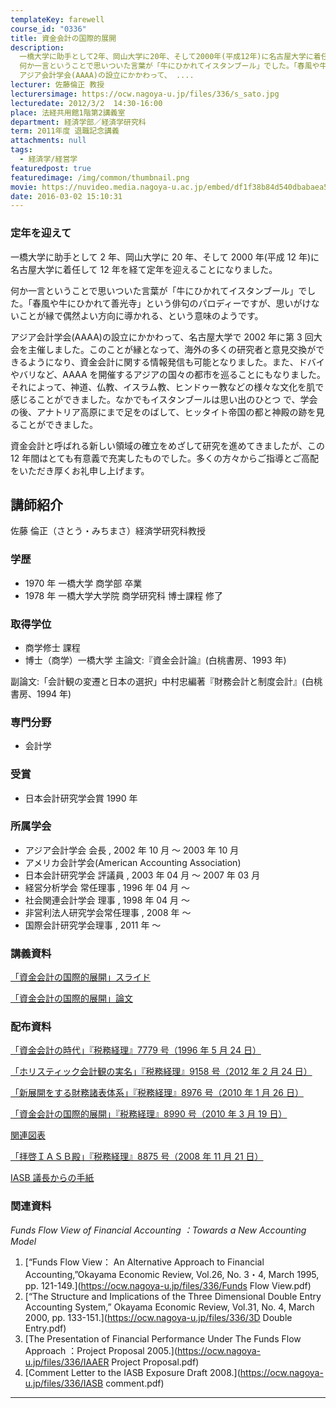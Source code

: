 ```yaml
---
templateKey: farewell
course_id: "0336"
title: 資金会計の国際的展開
description:
  一橋大学に助手として2年、岡山大学に20年、そして2000年(平成12年)に名古屋大学に着任して12年を経て定年を迎えることになりました。
  何か一言ということで思いついた言葉が「牛にひかれてイスタンブール」でした。「春風や牛にひかれて善光寺」という俳句のパロディーですが、思いがけないことが縁で偶然よい方向に導かれる、という意味のようです。
  アジア会計学会(AAAA)の設立にかかわって、 ....
lecturer: 佐藤倫正 教授
lecturersimage: https://ocw.nagoya-u.jp/files/336/s_sato.jpg
lecturedate: 2012/3/2  14:30-16:00
place: 法経共用館1階第2講義室
department: 経済学部／経済学研究科
term: 2011年度 退職記念講義
attachments: null
tags:
  - 経済学/経営学
featuredpost: true
featuredimage: /img/common/thumbnail.png
movie: https://nuvideo.media.nagoya-u.ac.jp/embed/df1f38b84d540dbabaea500bb23cabbc5399ddd0
date: 2016-03-02 15:10:31
---
```


### 定年を迎えて

一橋大学に助手として 2 年、岡山大学に 20 年、そして 2000 年(平成 12 年)に名古屋大学に着任して 12 年を経て定年を迎えることになりました。

何か一言ということで思いついた言葉が「牛にひかれてイスタンブール」でした。「春風や牛にひかれて善光寺」という俳句のパロディーですが、思いがけないことが縁で偶然よい方向に導かれる、という意味のようです。

アジア会計学会(AAAA)の設立にかかわって、名古屋大学で 2002 年に第 3 回大会を主催しました。このことが縁となって、海外の多くの研究者と意見交換ができるようになり、資金会計に関する情報発信も可能となりました。また、ドバイやバリなど、AAAA を開催するアジアの国々の都市を巡ることにもなりました。それによって、神道、仏教、イスラム教、ヒンドゥー教などの様々な文化を肌で感じることができました。なかでもイスタンブールは思い出のひとつ で、学会の後、アナトリア高原にまで足をのばして、ヒッタイト帝国の都と神殿の跡を見ることができました。

資金会計と呼ばれる新しい領域の確立をめざして研究を進めてきましたが、この 12 年間はとても有意義で充実したものでした。多くの方々からご指導とご高配をいただき厚くお礼申し上げます。

## 講師紹介

佐藤 倫正（さとう・みちまさ）経済学研究科教授

### 学歴

- 1970 年 一橋大学 商学部 卒業
- 1978 年 一橋大学大学院 商学研究科 博士課程 修了

### 取得学位

- 商学修士 課程
- 博士（商学）一橋大学 主論文:『資金会計論』(白桃書房、1993 年)

副論文:「会計観の変遷と日本の選択」中村忠編著『財務会計と制度会計』(白桃書房、1994 年)

### 専門分野

- 会計学

### 受賞

- 日本会計研究学会賞 1990 年

### 所属学会

- アジア会計学会 会長 , 2002 年 10 月 〜 2003 年 10 月
- アメリカ会計学会(American Accounting Association)
- 日本会計研究学会 評議員 , 2003 年 04 月 〜 2007 年 03 月
- 経営分析学会 常任理事 , 1996 年 04 月 〜
- 社会関連会計学会 理事 , 1998 年 04 月 〜
- 非営利法人研究学会常任理事 , 2008 年 〜
- 国際会計研究学会理事 , 2011 年 〜

### 講義資料

[「資金会計の国際的展開」スライド](https://ocw.nagoya-u.jp/files/336/H23michimasa-sato_materials_kai.pdf)

[「資金会計の国際的展開」論文](https://ocw.nagoya-u.jp/files/336/ronbun_sato_michimasa.pdf)

### 配布資料

[「資金会計の時代」『税務経理』7779 号（1996 年 5 月 24 日）](https://ocw.nagoya-u.jp/files/336/[1]H23michimasa-sato.pdf)

[「ホリスティック会計観の実名」『税務経理』9158 号（2012 年 2 月 24 日）](https://ocw.nagoya-u.jp/files/336/[2]H23michimasa-sato.pdf)

[「新展開をする財務諸表体系」『税務経理』8976 号（2010 年 1 月 26 日）](https://ocw.nagoya-u.jp/files/336/[3]H23michimasa-sato.pdf)

[「資金会計の国際的展開」『税務経理』8990 号（2010 年 3 月 19 日）](https://ocw.nagoya-u.jp/files/336/[4]H23michimasa-sato.pdf)

[関連図表](https://ocw.nagoya-u.jp/files/336/[5]H23michimasa-sato.pdf)

[「拝啓ＩＡＳＢ殿」『税務経理』8875 号（2008 年 11 月 21 日）](https://ocw.nagoya-u.jp/files/336/[6]H23michimasa-sato.pdf)

[IASB 議長からの手紙](https://ocw.nagoya-u.jp/files/336/[7]H23michimasa-sato.pdf)

### 関連資料

<cite>Funds Flow View of Financial Accounting ：Towards a New Accounting Model</cite>

1. [“Funds Flow View： An Alternative Approach to Financial Accounting,”Okayama Economic Review, Vol.26, No. 3・4, March 1995, pp. 121-149.](https://ocw.nagoya-u.jp/files/336/Funds Flow View.pdf)
2. [“The Structure and Implications of the Three Dimensional Double Entry Accounting System,” Okayama Economic Review, Vol.31, No. 4, March 2000, pp. 133-151.](https://ocw.nagoya-u.jp/files/336/3D Double Entry.pdf)
3. [The Presentation of Financial Performance Under The Funds Flow Approach ：Project Proposal 2005.](https://ocw.nagoya-u.jp/files/336/IAAER Project Proposal.pdf)
4. [Comment Letter to the IASB Exposure Draft 2008.](https://ocw.nagoya-u.jp/files/336/IASB comment.pdf)

---
